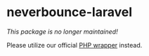 neverbounce-laravel
===================

*This package is no longer maintained!*

Please utilize our official [PHP wrapper](https://github.com/NeverBounce/NeverBounceAPI-PHP) instead.
